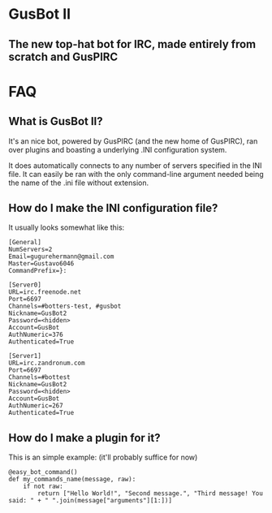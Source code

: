 # GusBot II

**The new top-hat bot for IRC, made entirely from scratch and GusPIRC**
----

# FAQ

## What is GusBot II?
It's an nice bot, powered by GusPIRC (and the new home of GusPIRC), ran over plugins and boasting a underlying .INI configuration system.

It does automatically connects to any number of servers specified in the INI file. It can easily be ran with the only command-line argument needed being the name of the .ini file without extension.

## How do I make the INI configuration file?

It usually looks somewhat like this:

    [General]
    NumServers=2
    Email=gugurehermann@gmail.com
    Master=Gustavo6046
    CommandPrefix=}:

    [Server0]
    URL=irc.freenode.net
    Port=6697
    Channels=#botters-test, #gusbot
    Nickname=GusBot2
    Password=<hidden>
    Account=GusBot
    AuthNumeric=376
    Authenticated=True

    [Server1]
    URL=irc.zandronum.com
    Port=6697
    Channels=#bottest
    Nickname=GusBot2
    Password=<hidden>
    Account=GusBot
    AuthNumeric=267
    Authenticated=True
    
## How do I make a plugin for it?

This is an simple example: (it'll probably suffice for now)

    @easy_bot_command()
    def my_commands_name(message, raw):
        if not raw:
            return ["Hello World!", "Second message.", "Third message! You said: " + " ".join(message["arguments"][1:])]
